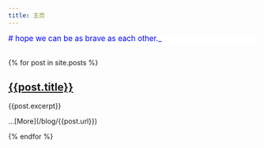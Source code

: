 ```yaml
---
title: 主页
---
```

<div style="color:blue;font-size:1.1em;background-color:white">
# hope we can be as brave as each other._
</div>
<br />

{% for post in site.posts %}
## [{{post.title}}](/blog/{{post.url}})
<p>{{post.excerpt}}</p>...[More](/blog/{{post.url}})
<br />

{% endfor %}

